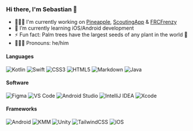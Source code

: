 ### Hi there, I'm Sebastian 👋

- 👨🏻‍💻 I'm currently working on [Pineapple](https://github.com/galaxygoldfish/pineapple), [ScoutingApp](https://github.com/robototes/ScoutingApp) & [FRCFrenzy](https://github.com/galaxygoldfish/FRCFrenzy)
- 🌴 I’m currently learning iOS/Android development
- ⚡ Fun fact: Palm trees have the largest seeds of any plant in the world 🤯
- 🙍🏻‍♂️ Pronouns: he/him

#### Languages
![Kotlin](https://img.shields.io/badge/kotlin-%230095D5.svg?style=for-the-badge&logo=kotlin&logoColor=white&color=blueviolet)
![Swift](https://img.shields.io/badge/swift-F54A2A?style=for-the-badge&logo=swift&logoColor=white)
![CSS3](https://img.shields.io/badge/css3-%231572B6.svg?style=for-the-badge&logo=css3&logoColor=white)
![HTML5](https://img.shields.io/badge/html5-%23E34F26.svg?style=for-the-badge&logo=html5&logoColor=white)
![Markdown](https://img.shields.io/badge/markdown-%23000000.svg?style=for-the-badge&logo=markdown&logoColor=white&color=gray)
![Java](https://img.shields.io/badge/java-%23ED8B00.svg?style=for-the-badge&logo=oracle&logoColor=white&color=orange)
#### Software
![Figma](https://img.shields.io/badge/figma-%23F24E1E.svg?style=for-the-badge&logo=figma&logoColor=black&color=lightblue)
![VS Code](https://img.shields.io/badge/VS%20Code-0078d7.svg?style=for-the-badge&logo=visual-studio-code&logoColor=white)
![Android Studio](https://img.shields.io/badge/Android%20Studio-3DDC84.svg?style=for-the-badge&logo=android-studio&logoColor=white&color=darkgreen)
![IntelliJ IDEA](https://img.shields.io/badge/IntelliJ%20IDEA-000000.svg?style=for-the-badge&logo=intellij-idea&logoColor=white&color=red)
![Xcode](https://img.shields.io/badge/Xcode-007ACC?style=for-the-badge&logo=Xcode&logoColor=white&color=purple)
#### Frameworks
![Android](https://img.shields.io/badge/Android-%23F24E1E.svg?style=for-the-badge&logo=android&logoColor=black&color=lightgreen)
![KMM](https://img.shields.io/badge/KMM-%23F24E1E.svg?style=for-the-badge&logo=jetbrains&logoColor=white&color=blueviolet)
![Unity](https://img.shields.io/badge/Unity-%23F24E1E.svg?style=for-the-badge&logo=unity&logoColor=black&color=white)
![TailwindCSS](https://img.shields.io/badge/TailwindCSS-%23F24E1E.svg?style=for-the-badge&logo=tailwindcss&logoColor=white&color=blue)
![iOS](https://img.shields.io/badge/iOS-%23F24E1E.svg?style=for-the-badge&logo=apple&logoColor=white&color=gray)
